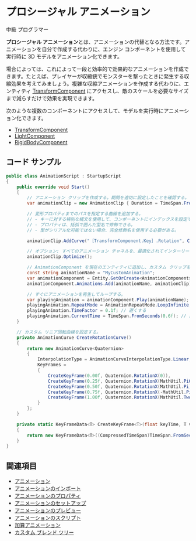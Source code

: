 # プロシージャル アニメーション

<span class="label label-doc-level">中級</span>
<span class="label label-doc-audience">プログラマー</span>

**プロシージャル アニメーション**とは、アニメーションの代替となる方法です。アニメーションを自分で作成する代わりに、エンジン コンポーネントを使用して実行時に 3D モデルをアニメーション化できます。

場合によっては、これによって一段と効率的で効果的なアニメーションを作成できます。たとえば、プレイヤーが収縮銃でモンスターを撃ったときに発生する収縮効果を考えてみましょう。複雑な収縮アニメーションを作成する代わりに、エンティティ [TransformComponent](xref:SiliconStudio.Xenko.Engine.TransformComponent) にアクセスし、敵のスケールを必要なサイズまで減らすだけで効果を実現できます。

次のような複数のコンポーネントにアクセスして、モデルを実行時にアニメーション化できます。

* [TransformComponent](xref:SiliconStudio.Xenko.Engine.TransformComponent)
* [LightComponent](xref:SiliconStudio.Xenko.Engine.LightComponent)
* [RigidBodyComponent](xref:SiliconStudio.Xenko.Physics.RigidbodyComponent)

## コード サンプル

```cs
public class AnimationScript : StartupScript
{
    public override void Start()
    {
        // アニメーション クリップを作成する。期間を適切に設定したことを確認する。
        var animationClip = new AnimationClip { Duration = TimeSpan.FromSeconds(1) };

        // 変形プロパティまでのパスを指定する曲線を追加する。
        // - キーに対する特別な構文を使用して、コンポーネントにインデックスを設定できる。
        // - プロパティは、括弧で囲んだ型名で修飾できる。
        // - 型がシリアル化可能ではない場合、完全修飾名を使用する必要がある。

        animationClip.AddCurve("［TransformComponent.Key］.Rotation", CreateRotationCurve());

        // オプション: すべてのアニメーション チャネルを、最適化されてインターリーブされた形式にパックする。
        animationClip.Optimize();

        // AnimationComponent を現在のエンティティに追加し、カスタム クリップを登録する。
        const string animationName = "MyCustomAnimation";
        var animationComponent = Entity.GetOrCreate<AnimationComponent>();
        animationComponent.Animations.Add(animationName, animationClip);

        // すぐにアニメーションを再生してループする。
        var playingAnimation = animationComponent.Play(animationName);
        playingAnimation.RepeatMode = AnimationRepeatMode.LoopInfinite;
        playingAnimation.TimeFactor = 0.1f; // 遅くする
        playingAnimation.CurrentTime = TimeSpan.FromSeconds(0.6f); // 異なる時間に開始する
    }

    // カスタム リニア回転曲線を設定する。
    private AnimationCurve CreateRotationCurve()
    {
        return new AnimationCurve<Quaternion>
        {
            InterpolationType = AnimationCurveInterpolationType.Linear,
            KeyFrames =
            {
                CreateKeyFrame(0.00f, Quaternion.RotationX(0)),
                CreateKeyFrame(0.25f, Quaternion.RotationX(MathUtil.PiOverTwo)),
                CreateKeyFrame(0.50f, Quaternion.RotationX(MathUtil.Pi)),
                CreateKeyFrame(0.75f, Quaternion.RotationX(-MathUtil.PiOverTwo)),
                CreateKeyFrame(1.00f, Quaternion.RotationX(MathUtil.TwoPi))
            }
        };
    }

    private static KeyFrameData<T> CreateKeyFrame<T>(float keyTime, T value)
    {
        return new KeyFrameData<T>((CompressedTimeSpan)TimeSpan.FromSeconds(keyTime), value);
    }
}
```

## 関連項目

* [アニメーション](index.md)
* [アニメーションのインポート](import-animations.md)
* [アニメーションのプロパティ](animation-properties.md)
* [アニメーションのセットアップ](set-up-animations.md)
* [アニメーションのプレビュー](preview-animations.md)
* [アニメーションのスクリプト](animation-scripts.md)
* [加算アニメーション](additive-animation.md)
* [カスタム ブレンド ツリー](custom-blend-trees.md)
